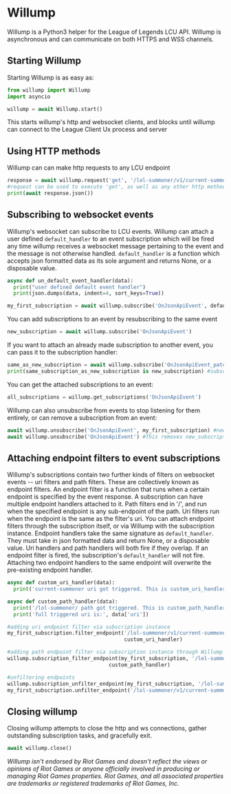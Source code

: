 # Willump
Willump is a Python3 helper for the League of Legends LCU API. Willump is asynchronous and can communicate on both HTTPS and WSS channels.

## Starting Willump
Starting Willump is as easy as:
```py
from willump import Willump
import asyncio

willump = await Willump.start()
```
This starts willump's http and websocket clients, and blocks until willump can connect to the League Client Ux process and server

## Using HTTP methods
Willump can can make http requests to any LCU endpoint
```py
response = await willump.request('get', '/lol-summoner/v1/current-summoner')
#request can be used to execute 'get', as well as any other http method
print(await response.json())
```

## Subscribing to websocket events
Willump's websocket can subscribe to LCU events. Willump can attach a user defined `default_handler` to an event subscription which will be fired any time willump receives a websocket message pertaining to the event and the message is not otherwise handled. `default_handler` is a function which accepts json formatted data as its sole argument and returns None, or a disposable value.
```py
async def un_default_event_handler(data):
  print("user defined default event handler")
  print(json.dumps(data, indent=4, sort_keys=True))

my_first_subscription = await willump.subscribe('OnJsonApiEvent', default_handler=un_default_event_handler)
```

You can add subscriptions to an event by resubscribing to the same event
```py
new_subscription = await willump.subscribe('OnJsonApiEvent')
```

If you want to attach an already made subscription to another event, you can pass it to the subscription handler:
```py
same_as_new_subscription = await willump.subscribe('OnJsonApiEvent_patcher_v1_status', subscription=new_subscription)
print(same_subscription_as_new_subscription is new_subscription) #subscription is shallow copied so this should print true
```

You can get the attached subscriptions to an event:
```py
all_subscriptions = willump.get_subscriptions('OnJsonApiEvent')
```

Willump can also unsubscribe from events to stop listening for them entirely, or can remove a subscription from an event:
```py
await willump.unsubscribe('OnJsonApiEvent', my_first_subscription) #new_subscription is still active
await willump.unsubscribe('OnJsonApiEvent') #This removes new_subscription, as well as any other subscriptions on 'OnJsonApiEvent'
```

## Attaching endpoint filters to event subscriptions
Willump's subscriptions contain two further kinds of filters on websocket events -- uri filters and path filters. These are collectively known as endpoint filters. An endpoint filter is a function that runs when a certain endpoint is specified by the event response. A subscription can have multiple endpoint handlers attached to it. Path filters end in '/', and run when the specified endpoint is any sub-endpoint of the path. Uri filters run when the endpoint is the same as the filter's uri. You can attach endpoint filters through the subscription itself, or via Willump with the subscription instance. Endpoint handlers take the same signature as `default_handler`. They must take in json formatted data and return None, or a disposable value. Uri handlers and path handlers will both fire if they overlap. If an endpoint filter is fired, the subscription's `default_handler` will not fire. Attaching two endpoint handlers to the same endpoint will overwrite the pre-existing endpoint handler.

```py
async def custom_uri_handler(data):
  print('current-summoner uri got triggered. This is custom_uri_handler')

async def custom_path_handler(data):
  print('/lol-summoner/ path got triggered. This is custom_path_handler')
  print('full triggered uri is:', data['uri'])

#adding uri endpoint filter via subscription instance
my_first_subscription.filter_endpoint('/lol-summoner/v1/current-summoner',
                                      custom_uri_handler)

#adding path endpoint filter via subscription instance through Willump
willump.subscription_filter_endpoint(my_first_subscription, '/lol-summoner/',
                                 custom_path_handler)

#unfiltering endpoints
willump.subscription_unfilter_endpoint(my_first_subscription, '/lol-summoner/')
my_first_subscription.unfilter_endpoint('/lol-summoner/v1/current-summoner')
```

## Closing willump
Closing willump attempts to close the http and ws connections, gather outstanding subscription tasks, and gracefully exit.
```py
await willump.close()
```

*Willump isn't endorsed by Riot Games and doesn't reflect the views or opinions of Riot Games or anyone officially involved in producing or managing Riot Games properties. Riot Games, and all associated properties are trademarks or registered trademarks of Riot Games, Inc.*
